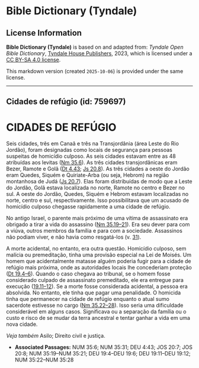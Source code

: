 # Bible Dictionary (Tyndale)

## License Information

**Bible Dictionary (Tyndale)** is based on and adapted from: _Tyndale Open Bible Dictionary_, [Tyndale House Publishers](https://tyndaleopenresources.com/), 2023, which is licensed under a [CC BY-SA 4.0 license](https://creativecommons.org/licenses/by-sa/4.0/legalcode.en).

This markdown version (created `2025-10-06`) is provided under the same license.



--------------------------------

## Cidades de refúgio (id: 759697)

CIDADES DE REFÚGIO
==================

Seis cidades, três em Canaã e três na Transjordânia (área Leste do Rio Jordão), foram designadas como locais de segurança para pessoas suspeitas de homicídio culposo. As seis cidades estavam entre as 48 atribuídas aos levitas ([Nm 35\.6](https://ref.ly/Num35:6)). As três cidades transjordânicas eram Bezer, Ramote e Golã ([Dt 4\.43](https://ref.ly/Deut4:43); [Js 20\.8](https://ref.ly/Josh20:8)). As três cidades a oeste do Jordão eram Quedes, Siquém e Quiriate\-Arba (ou seja, Hebrom) na região montanhosa de Judá ([Js 20\.7](https://ref.ly/Josh20:7)). Elas foram distribuídas de modo que a Leste do Jordão, Golã estava localizada no norte, Ramote no centro e Bezer no sul. A oeste do Jordão, Quedes, Siquém e Hebrom estavam localizadas no norte, centro e sul, respectivamente. Isso possibilitava que um acusado de homicídio culposo chegasse rapidamente a uma cidade de refúgio.

No antigo Israel, o parente mais próximo de uma vítima de assassinato era obrigado a tirar a vida do assassino ([Nm 35\.19–21](https://ref.ly/Num35:19-Num35:21)). Era seu dever para com a viúva, outros membros da família e para com a sociedade. Assassinos não podiam viver, e não havia como resgatá\-los (v. [31](https://ref.ly/Num35:31)).

A morte acidental, no entanto, era outra questão. Homicídio culposo, sem malícia ou premeditação, tinha uma provisão especial na Lei de Moisés. Um homem que acidentalmente matasse alguém poderia fugir para a cidade de refúgio mais próxima, onde as autoridades locais lhe concederiam proteção ([Dt 19\.4–6](https://ref.ly/Deut19:4-Deut19:6)). Quando o caso chegava ao tribunal, se o homem fosse considerado culpado de assassinato premeditado, ele era entregue para execução ([19\.11–12](https://ref.ly/Deut19:11-Deut19:12)). Se a morte fosse considerada acidental, a pessoa era absolvida. No entanto, ele tinha que pagar uma penalidade. O homicida tinha que permanecer na cidade de refúgio enquanto o atual sumo sacerdote estivesse no cargo ([Nm 35\.22–28](https://ref.ly/Num35:22-Num35:28)). Isso seria uma dificuldade considerável em alguns casos. Significava ou a separação da família ou o custo e risco de se mudar da terra ancestral e tentar ganhar a vida em uma nova cidade.

*Veja também* Asilo; Direito civil e justiça.

* **Associated Passages:** NUM 35:6; NUM 35:31; DEU 4:43; JOS 20:7; JOS 20:8; NUM 35:19–NUM 35:21; DEU 19:4–DEU 19:6; DEU 19:11–DEU 19:12; NUM 35:22–NUM 35:28

